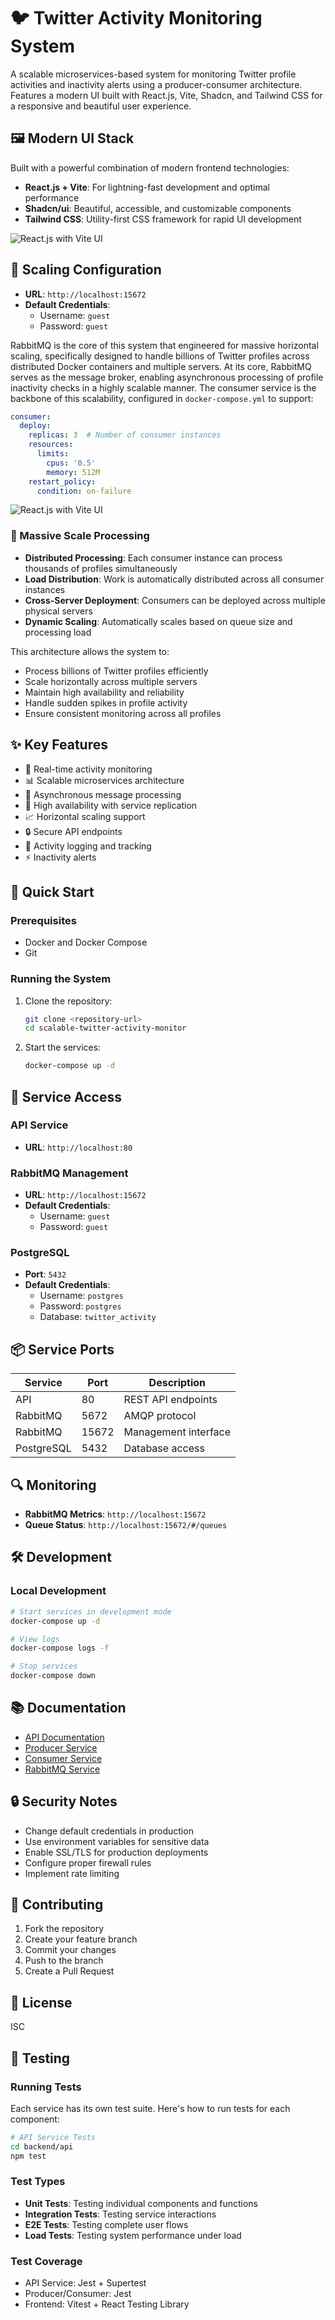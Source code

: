 # 🐦 Twitter Activity Monitoring System

A scalable microservices-based system for monitoring Twitter profile activities and inactivity alerts using a producer-consumer architecture. Features a modern UI built with React.js, Vite, Shadcn, and Tailwind CSS for a responsive and beautiful user experience.

## 🖼️ Modern UI Stack

Built with a powerful combination of modern frontend technologies:
- **React.js + Vite**: For lightning-fast development and optimal performance
- **Shadcn/ui**: Beautiful, accessible, and customizable components
- **Tailwind CSS**: Utility-first CSS framework for rapid UI development

![React.js with Vite UI](ui.png)

## 🔄 Scaling Configuration
- **URL**: `http://localhost:15672`
- **Default Credentials**:
  - Username: `guest`
  - Password: `guest`
  
RabbitMQ is the core of this system that engineered for massive horizontal scaling, specifically designed to handle billions of Twitter profiles across distributed Docker containers and multiple servers. At its core, RabbitMQ serves as the message broker, enabling asynchronous processing of profile inactivity checks in a highly scalable manner. The consumer service is the backbone of this scalability, configured in `docker-compose.yml` to support:

```yaml
consumer:
  deploy:
    replicas: 3  # Number of consumer instances
    resources:
      limits:
        cpus: '0.5'
        memory: 512M
    restart_policy:
      condition: on-failure
```
![React.js with Vite UI](rabbitmq.png)
### 🚀 Massive Scale Processing
- **Distributed Processing**: Each consumer instance can process thousands of profiles simultaneously
- **Load Distribution**: Work is automatically distributed across all consumer instances
- **Cross-Server Deployment**: Consumers can be deployed across multiple physical servers
- **Dynamic Scaling**: Automatically scales based on queue size and processing load

This architecture allows the system to:
- Process billions of Twitter profiles efficiently
- Scale horizontally across multiple servers
- Maintain high availability and reliability
- Handle sudden spikes in profile activity
- Ensure consistent monitoring across all profiles

## ✨ Key Features

- 🔄 Real-time activity monitoring
- 📊 Scalable microservices architecture
- 🔌 Asynchronous message processing
- 🚀 High availability with service replication
- 📈 Horizontal scaling support
- 🔒 Secure API endpoints
- 📝 Activity logging and tracking
- ⚡ Inactivity alerts

## 🚀 Quick Start

### Prerequisites

- Docker and Docker Compose
- Git

### Running the System

1. Clone the repository:
   ```bash
   git clone <repository-url>
   cd scalable-twitter-activity-monitor
   ```

2. Start the services:
   ```bash
   docker-compose up -d
   ```

## 🔌 Service Access

### API Service
- **URL**: `http://localhost:80`

### RabbitMQ Management
- **URL**: `http://localhost:15672`
- **Default Credentials**:
  - Username: `guest`
  - Password: `guest`

### PostgreSQL
- **Port**: `5432`
- **Default Credentials**:
  - Username: `postgres`
  - Password: `postgres`
  - Database: `twitter_activity`

## 📦 Service Ports

| Service    | Port  | Description                    |
|------------|-------|--------------------------------|
| API        | 80  | REST API endpoints               |
| RabbitMQ   | 5672  | AMQP protocol                 |
| RabbitMQ   | 15672 | Management interface          |
| PostgreSQL | 5432  | Database access               |

## 🔍 Monitoring
- **RabbitMQ Metrics**: `http://localhost:15672`
- **Queue Status**: `http://localhost:15672/#/queues`

## 🛠️ Development

### Local Development
```bash
# Start services in development mode
docker-compose up -d

# View logs
docker-compose logs -f

# Stop services
docker-compose down
```

## 📚 Documentation

- [API Documentation](backend/api/README.md)
- [Producer Service](backend/producer/README.md)
- [Consumer Service](backend/consumer/README.md)
- [RabbitMQ Service](backend/rabbitmq/README.md)

## 🔒 Security Notes

- Change default credentials in production
- Use environment variables for sensitive data
- Enable SSL/TLS for production deployments
- Configure proper firewall rules
- Implement rate limiting

## 🤝 Contributing

1. Fork the repository
2. Create your feature branch
3. Commit your changes
4. Push to the branch
5. Create a Pull Request

## 📄 License

ISC 

## 🧪 Testing

### Running Tests

Each service has its own test suite. Here's how to run tests for each component:

```bash
# API Service Tests
cd backend/api
npm test
```

### Test Types
- **Unit Tests**: Testing individual components and functions
- **Integration Tests**: Testing service interactions
- **E2E Tests**: Testing complete user flows
- **Load Tests**: Testing system performance under load

### Test Coverage
- API Service: Jest + Supertest
- Producer/Consumer: Jest
- Frontend: Vitest + React Testing Library 